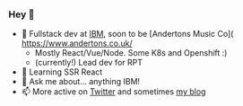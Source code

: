 ### Hey 👋

- :office: Fullstack dev at [IBM]( https://github.com/IBM), soon to be [Andertons Music Co]( https://www.andertons.co.uk/
  - Mostly React/Vue/Node. Some K8s and Openshift :) 
  - (currently!) Lead dev for RPT
- 🌱 Learning SSR React
- 💬 Ask me about... anything IBM!
- 📫 More active on [Twitter](https://twitter.com/tomsherlocked) and sometimes [my blog](https://tomsherlock.info)
